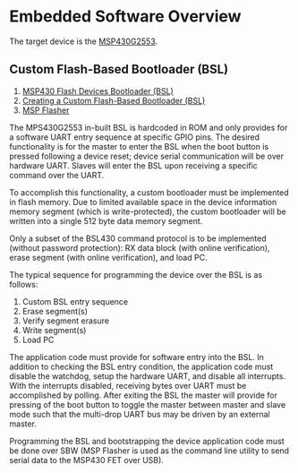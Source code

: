 # Embedded Software Overview

The target device is the [MSP430G2553](https://www.ti.com/lit/ds/symlink/msp430g2553.pdf).

## Custom Flash-Based Bootloader (BSL)

1. [MSP430 Flash Devices Bootloader (BSL)](https://www.ti.com/lit/ug/slau319ae/slau319ae.pdf)
2. [Creating a Custom Flash-Based Bootloader (BSL)](https://www.ti.com/lit/an/slaa450g/slaa450g.pdf?ts=1656821564806)
3. [MSP Flasher](https://www.ti.com/lit/ds/symlink/msp430g2553.pdf)

The MPS430G2553 in-built BSL is hardcoded in ROM and only provides for a software UART entry sequence at specific GPIO pins. The desired functionality is for the master to enter the BSL when the boot button is pressed following a device reset; device serial communication will be over hardware UART. Slaves will enter the BSL upon receiving a specific command over the UART.

To accomplish this functionality, a custom bootloader must be implemented in flash memory. Due to limited available space in the device information memory segment (which is write-protected), the custom bootloader will be written into a single 512 byte data memory segment.

Only a subset of the BSL430 command protocol is to be implemented (without password protection): RX data block (with online verification), erase segment (with online verification), and load PC.

The typical sequence for programming the device over the BSL is as follows:

1. Custom BSL entry sequence
2. Erase segment(s)
3. Verify segment erasure
4. Write segment(s)
5. Load PC

The application code must provide for software entry into the BSL. In addition to checking the BSL entry condition, the application code must disable the watchdog, setup the hardware UART, and disable all interrupts. With the interrupts disabled, receiving bytes over UART must be accomplished by polling. After exiting the BSL the master will provide for pressing of the boot button to toggle the master between master and slave mode such that the multi-drop UART bus may be driven by an external master.

Programming the BSL and bootstrapping the device application code must be done over SBW (MSP Flasher is used as the command line utility to send serial data to the MSP430 FET over USB).
